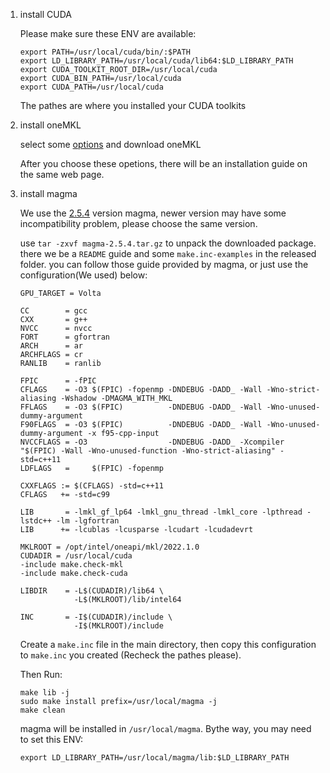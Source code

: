 1. install CUDA

    Please make sure these ENV are available:
    ```shell
    export PATH=/usr/local/cuda/bin/:$PATH
    export LD_LIBRARY_PATH=/usr/local/cuda/lib64:$LD_LIBRARY_PATH
    export CUDA_TOOLKIT_ROOT_DIR=/usr/local/cuda
    export CUDA_BIN_PATH=/usr/local/cuda
    export CUDA_PATH=/usr/local/cuda
    ```
    The pathes are where you installed your CUDA toolkits

2. install oneMKL

    select some [options](https://www.intel.com/content/www/us/en/developer/tools/oneapi/onemkl-download.html)  and download oneMKL

    After you choose these opetions, there will be an installation guide on the same web page.

3. install magma

    We use the [2.5.4](http://icl.utk.edu/projectsfiles/magma/downloads/magma-2.5.4.tar.gz) version magma, newer version may have some incompatibility problem, please choose the same version.

    use `tar -zxvf magma-2.5.4.tar.gz` to unpack the downloaded package.
    there we be a `README` guide and some `make.inc-examples` in the released folder. you can follow those guide provided by magma, or just use the configuration(We used) below:
    ```make
    GPU_TARGET = Volta

    CC        = gcc
    CXX       = g++
    NVCC      = nvcc
    FORT      = gfortran
    ARCH      = ar
    ARCHFLAGS = cr
    RANLIB    = ranlib

    FPIC      = -fPIC
    CFLAGS    = -O3 $(FPIC) -fopenmp -DNDEBUG -DADD_ -Wall -Wno-strict-aliasing -Wshadow -DMAGMA_WITH_MKL
    FFLAGS    = -O3 $(FPIC)          -DNDEBUG -DADD_ -Wall -Wno-unused-dummy-argument
    F90FLAGS  = -O3 $(FPIC)          -DNDEBUG -DADD_ -Wall -Wno-unused-dummy-argument -x f95-cpp-input
    NVCCFLAGS = -O3                  -DNDEBUG -DADD_ -Xcompiler "$(FPIC) -Wall -Wno-unused-function -Wno-strict-aliasing" -std=c++11
    LDFLAGS   =     $(FPIC) -fopenmp

    CXXFLAGS := $(CFLAGS) -std=c++11
    CFLAGS   += -std=c99

    LIB       = -lmkl_gf_lp64 -lmkl_gnu_thread -lmkl_core -lpthread -lstdc++ -lm -lgfortran
    LIB      += -lcublas -lcusparse -lcudart -lcudadevrt

    MKLROOT = /opt/intel/oneapi/mkl/2022.1.0
    CUDADIR = /usr/local/cuda
    -include make.check-mkl
    -include make.check-cuda

    LIBDIR    = -L$(CUDADIR)/lib64 \
                -L$(MKLROOT)/lib/intel64

    INC       = -I$(CUDADIR)/include \
                -I$(MKLROOT)/include
    ```
    Create a `make.inc` file in the main directory, then copy this configuration to `make.inc` you created (Recheck the pathes please).

    Then Run:
    ```shell
    make lib -j
    sudo make install prefix=/usr/local/magma -j
    make clean
    ```
    magma will be installed in `/usr/local/magma`. Bythe way, you may need to set this ENV:
    ```
    export LD_LIBRARY_PATH=/usr/local/magma/lib:$LD_LIBRARY_PATH
    ```


